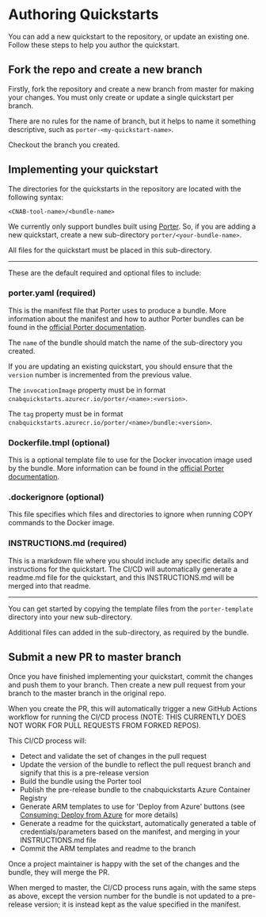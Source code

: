 # Authoring Quickstarts

You can add a new quickstart to the repository, or update an existing one. Follow these steps to help you author the quickstart.

## Fork the repo and create a new branch

Firstly, fork the repository and create a new branch from master for making your changes. You must only create or update a single quickstart per branch.

There are no rules for the name of branch, but it helps to name it something descriptive, such as `porter-<my-quickstart-name>`.

Checkout the branch you created.

## Implementing your quickstart

The directories for the quickstarts in the repository are located with the following syntax:

`<CNAB-tool-name>/<bundle-name>`

We currently only support bundles built using [Porter](https://porter.sh/). So, if you are adding a new quickstart, create a new sub-directory `porter/<your-bundle-name>`.

All files for the quickstart must be placed in this sub-directory.

---

These are the default required and optional files to include:

### porter.yaml (required)

This is the manifest file that Porter uses to produce a bundle. More information about the manifest and how to author Porter bundles can be found in the [official Porter documentation](https://porter.sh/author-bundles/).

The `name` of the bundle should match the name of the sub-directory you created.

If you are updating an existing quickstart, you should ensure that the `version` number is incremented from the previous value.

The `invocationImage` property must be in format `cnabquickstarts.azurecr.io/porter/<name>:<version>`.

The `tag` property must be in format `cnabquickstarts.azurecr.io/porter/<name>/bundle:<version>`.

### Dockerfile.tmpl (optional)

This is a optional template file to use for the Docker invocation image used by the bundle. More information can be found in the [official Porter documentation](https://porter.sh/custom-dockerfile/).

### .dockerignore (optional)

This file specifies which files and directories to ignore when running COPY commands to the Docker image.

### INSTRUCTIONS.md (required)

This is a markdown file where you should include any specific details and instructions for the quickstart. The CI/CD will automatically generate a readme.md file for the quickstart, and this INSTRUCTIONS.md will be merged into that readme.

---

You can get started by copying the template files from the `porter-template` directory into your new sub-directory.

Additional files can added in the sub-directory, as required by the bundle.

## Submit a new PR to master branch

Once you have finished implementing your quickstart, commit the changes and push them to your branch. Then create a new pull request from your branch to the master branch in the original repo.

When you create the PR, this will automatically trigger a new GitHub Actions workflow for running the CI/CD process (NOTE: THIS CURRENTLY DOES NOT WORK FOR PULL REQUESTS FROM FORKED REPOS).

This CI/CD process will:
- Detect and validate the set of changes in the pull request
- Update the version of the bundle to reflect the pull request branch and signify that this is a pre-release version
- Build the bundle using the Porter tool
- Publish the pre-release bundle to the cnabquickstarts Azure Container Registry
- Generate ARM templates to use for 'Deploy from Azure' buttons (see [Consuming: Deploy from Azure](consuming.md#deploy-from-azure) for more details)
- Generate a readme for the quickstart, automatically generated a table of credentials/parameters based on the manifest, and merging in your INSTRUCTIONS.md file
- Commit the ARM templates and readme to the branch

Once a project maintainer is happy with the set of the changes and the bundle, they will merge the PR.

When merged to master, the CI/CD process runs again, with the same steps as above, except the version number for the bundle is not updated to a pre-release version; it is instead kept as the value specified in the manifest.